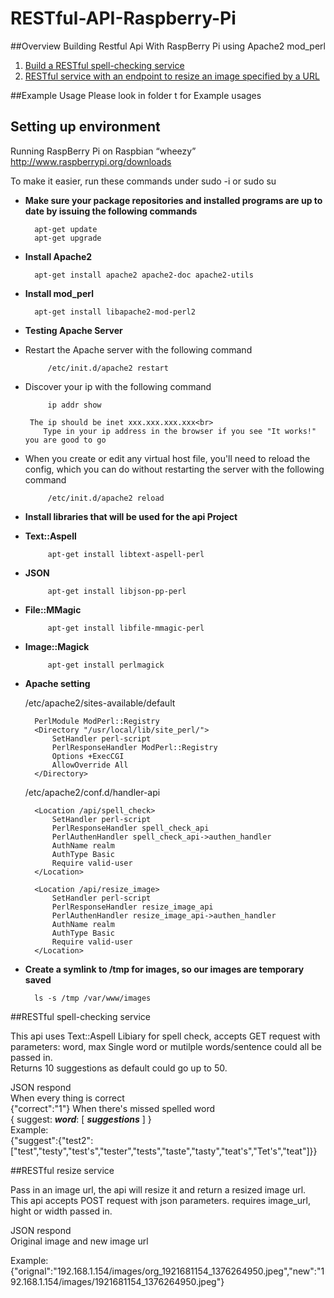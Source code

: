 RESTful-API-Raspberry-Pi
========================


##Overview
Building Restful Api With RaspBerry Pi using Apache2 mod_perl

  
1) [Build a RESTful spell-checking service](#restful-spell-checking-service)    
2) [RESTful service with an endpoint to resize an image specified by a URL](#restful-resize-service)

##Example Usage
Please look in folder t for Example usages

Setting up environment
--------
Running RaspBerry Pi on Raspbian “wheezy”
http://www.raspberrypi.org/downloads

To make it easier, run these commands under sudo -i or sudo su

* **Make sure your package repositories and installed programs are up to date by issuing the following commands**

        apt-get update 
        apt-get upgrade

* **Install Apache2**
 
        apt-get install apache2 apache2-doc apache2-utils
    
* **Install mod_perl**

        apt-get install libapache2-mod-perl2
   
* **Testing Apache Server**
 
 - Restart the Apache server with the following command
 
            /etc/init.d/apache2 restart
     
 - Discover your ip with the following command

            ip addr show
    
        The ip should be inet xxx.xxx.xxx.xxx<br>
           Type in your ip address in the browser if you see "It works!" you are good to go
    
 - When you create or edit any virtual host file, you'll need to reload the config, which you can do without restarting the server with the following command

            /etc/init.d/apache2 reload
    
* **Install libraries that will be used for the api Project**

 - **Text::Aspell**
 
            apt-get install libtext-aspell-perl

 - **JSON**
 
            apt-get install libjson-pp-perl

 - **File::MMagic**
 
            apt-get install libfile-mmagic-perl

 - **Image::Magick**
 
            apt-get install perlmagick
  
* **Apache setting**
 
    /etc/apache2/sites-available/default
   
        PerlModule ModPerl::Registry
        <Directory "/usr/local/lib/site_perl/">
            SetHandler perl-script
            PerlResponseHandler ModPerl::Registry
            Options +ExecCGI
            AllowOverride All
        </Directory>
  
    /etc/apache2/conf.d/handler-api

        <Location /api/spell_check>
            SetHandler perl-script
            PerlResponseHandler spell_check_api
            PerlAuthenHandler spell_check_api->authen_handler
            AuthName realm
            AuthType Basic
            Require valid-user
        </Location>
  
        <Location /api/resize_image>
            SetHandler perl-script
            PerlResponseHandler resize_image_api
            PerlAuthenHandler resize_image_api->authen_handler
            AuthName realm
            AuthType Basic
            Require valid-user
        </Location>

* **Create a symlink to /tmp for images, so our images are temporary saved**

        ls -s /tmp /var/www/images
  
##RESTful spell-checking service

  This api uses Text::Aspell Libiary for spell check, accepts GET request with parameters: word, max
  Single word or mutilple words/sentence could all be passed in.  
  Returns 10 suggestions as default could go up to 50.
    
  JSON respond  
  When every thing is correct  
  {"correct":"1"}
  When there's missed spelled word  
  { suggest: ***word***: [ ***suggestions*** ] }  
  Example:  
  {"suggest":{"test2":["test","testy","test's","tester","tests","taste","tasty","teat's","Tet's","teat"]}}
  

    
##RESTful resize service

  Pass in an image url, the api will resize it and return a resized image url.  
  This api accepts POST request with json parameters. requires image_url, hight or width passed in.

  JSON respond  
  Original image and new image url

  Example:  
  {"orignal":"192.168.1.154/images/org_1921681154_1376264950.jpeg","new":"192.168.1.154/images/1921681154_1376264950.jpeg"}

